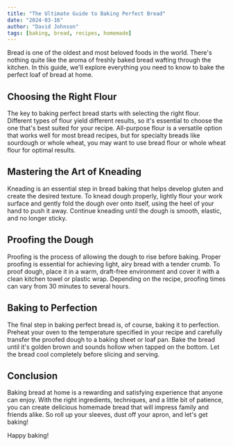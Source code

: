 ```yaml
---
title: "The Ultimate Guide to Baking Perfect Bread"
date: "2024-03-16"
author: "David Johnson"
tags: [baking, bread, recipes, homemade]
---
```


Bread is one of the oldest and most beloved foods in the world. There's nothing quite like the aroma of freshly baked bread wafting through the kitchen. In this guide, we'll explore everything you need to know to bake the perfect loaf of bread at home.

## Choosing the Right Flour

The key to baking perfect bread starts with selecting the right flour. Different types of flour yield different results, so it's essential to choose the one that's best suited for your recipe. All-purpose flour is a versatile option that works well for most bread recipes, but for specialty breads like sourdough or whole wheat, you may want to use bread flour or whole wheat flour for optimal results.

## Mastering the Art of Kneading

Kneading is an essential step in bread baking that helps develop gluten and create the desired texture. To knead dough properly, lightly flour your work surface and gently fold the dough over onto itself, using the heel of your hand to push it away. Continue kneading until the dough is smooth, elastic, and no longer sticky.

## Proofing the Dough

Proofing is the process of allowing the dough to rise before baking. Proper proofing is essential for achieving light, airy bread with a tender crumb. To proof dough, place it in a warm, draft-free environment and cover it with a clean kitchen towel or plastic wrap. Depending on the recipe, proofing times can vary from 30 minutes to several hours.

## Baking to Perfection

The final step in baking perfect bread is, of course, baking it to perfection. Preheat your oven to the temperature specified in your recipe and carefully transfer the proofed dough to a baking sheet or loaf pan. Bake the bread until it's golden brown and sounds hollow when tapped on the bottom. Let the bread cool completely before slicing and serving.

## Conclusion

Baking bread at home is a rewarding and satisfying experience that anyone can enjoy. With the right ingredients, techniques, and a little bit of patience, you can create delicious homemade bread that will impress family and friends alike. So roll up your sleeves, dust off your apron, and let's get baking!

Happy baking!

